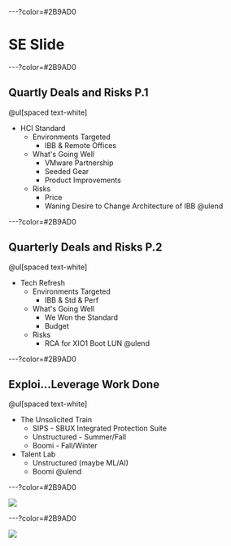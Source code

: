---?color=#2B9AD0
# SE Slide

---?color=#2B9AD0

## Quartly Deals and Risks P.1

@ul[spaced text-white]
- HCI Standard
    - Environments Targeted
        - IBB & Remote Offices
    - What's Going Well
        - VMware Partnership
        - Seeded Gear
        - Product Improvements
    - Risks
        - Price
        - Waning Desire to Change Architecture of IBB
@ulend

---?color=#2B9AD0

## Quarterly Deals and Risks P.2

@ul[spaced text-white]
- Tech Refresh
    - Environments Targeted
        - IBB & Std & Perf
    - What's Going Well
        - We Won the Standard
        - Budget
    - Risks
        - RCA for XIO1 Boot LUN
@ulend


---?color=#2B9AD0

## Exploi...Leverage Work Done

@ul[spaced text-white]
- The Unsolicited Train
    - SIPS - SBUX Integrated Protection Suite
    - Unstructured - Summer/Fall
    - Boomi - Fall/Winter
- Talent Lab
    - Unstructured (maybe ML/AI)
    - Boomi
@ulend

---?color=#2B9AD0

![](https://i.imgur.com/P9WYDkU.png)

---?color=#2B9AD0

![](https://i.imgur.com/DupBAWu.png)

